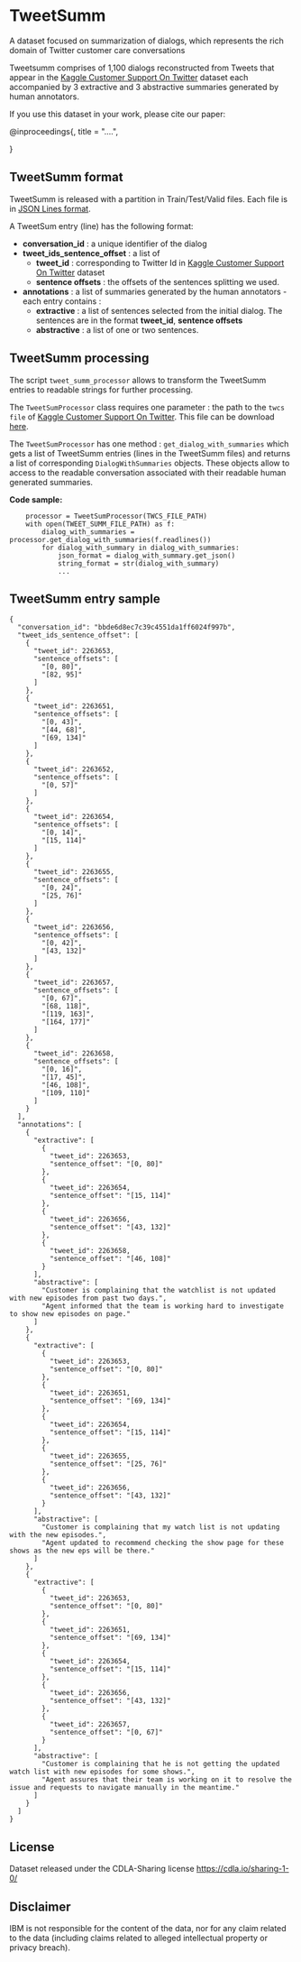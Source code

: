 
# TweetSumm

A dataset focused on summarization of dialogs, which represents the rich domain of Twitter customer care conversations 

Tweetsumm comprises of 1,100 dialogs reconstructed from Tweets that appear in the [Kaggle Customer Support On Twitter](http://www.kaggle.com/thoughtvector/customer-support-on-twitter) dataset each accompanied by 3 extractive and 3 abstractive summaries generated by human annotators.


If you use this dataset in your work, please cite our paper:

@inproceedings{,
    title = "....",
    
}

## TweetSumm format

TweetSumm is released with a partition in Train/Test/Valid files.
Each file is in [JSON Lines format](https://jsonlines.org/).

A TweetSum entry (line) has the following format:
- **conversation_id** : a unique identifier of the dialog
- **tweet_ids_sentence_offset** : a list of 
    -  **tweet_id** : corresponding to Twitter Id in [Kaggle Customer Support On Twitter](http://www.kaggle.com/thoughtvector/customer-support-on-twitter) dataset
    -  **sentence offsets** : the offsets of the sentences splitting we used.
- **annotations** : a list of summaries generated by the human annotators - each entry contains :
    - **extractive** : a list of sentences selected from the initial dialog. The sentences are in the format **tweet_id**, **sentence offsets**
    - **abstractive** : a list of one or two sentences.


## TweetSumm processing

The script `tweet_summ_processor` allows to transform the TweetSumm entries to readable strings for further processing.

The `TweetSumProcessor` class requires one parameter : the path to the `twcs file` of [Kaggle Customer Support On Twitter](http://www.kaggle.com/thoughtvector/customer-support-on-twitter). This file can be download [here](https://www.kaggle.com/thoughtvector/customer-support-on-twitter/download).

The `TweetSumProcessor` has one method : `get_dialog_with_summaries` which gets a list of TweetSumm entries (lines in the TweetSumm files) and returns a list of corresponding `DialogWithSummaries` objects. These objects allow to access to the readable conversation associated with their readable human generated summaries.

**Code sample:**
```
    processor = TweetSumProcessor(TWCS_FILE_PATH)
    with open(TWEET_SUMM_FILE_PATH) as f:
        dialog_with_summaries = processor.get_dialog_with_summaries(f.readlines())
        for dialog_with_summary in dialog_with_summaries:
            json_format = dialog_with_summary.get_json()
            string_format = str(dialog_with_summary)
            ...
```   

## TweetSumm entry sample

```
{
  "conversation_id": "bbde6d8ec7c39c4551da1ff6024f997b",
  "tweet_ids_sentence_offset": [
    {
      "tweet_id": 2263653,
      "sentence_offsets": [
        "[0, 80]",
        "[82, 95]"
      ]
    },
    {
      "tweet_id": 2263651,
      "sentence_offsets": [
        "[0, 43]",
        "[44, 68]",
        "[69, 134]"
      ]
    },
    {
      "tweet_id": 2263652,
      "sentence_offsets": [
        "[0, 57]"
      ]
    },
    {
      "tweet_id": 2263654,
      "sentence_offsets": [
        "[0, 14]",
        "[15, 114]"
      ]
    },
    {
      "tweet_id": 2263655,
      "sentence_offsets": [
        "[0, 24]",
        "[25, 76]"
      ]
    },
    {
      "tweet_id": 2263656,
      "sentence_offsets": [
        "[0, 42]",
        "[43, 132]"
      ]
    },
    {
      "tweet_id": 2263657,
      "sentence_offsets": [
        "[0, 67]",
        "[68, 118]",
        "[119, 163]",
        "[164, 177]"
      ]
    },
    {
      "tweet_id": 2263658,
      "sentence_offsets": [
        "[0, 16]",
        "[17, 45]",
        "[46, 108]",
        "[109, 110]"
      ]
    }
  ],
  "annotations": [
    {
      "extractive": [
        {
          "tweet_id": 2263653,
          "sentence_offset": "[0, 80]"
        },
        {
          "tweet_id": 2263654,
          "sentence_offset": "[15, 114]"
        },
        {
          "tweet_id": 2263656,
          "sentence_offset": "[43, 132]"
        },
        {
          "tweet_id": 2263658,
          "sentence_offset": "[46, 108]"
        }
      ],
      "abstractive": [
        "Customer is complaining that the watchlist is not updated with new episodes from past two days.",
        "Agent informed that the team is working hard to investigate to show new episodes on page."
      ]
    },
    {
      "extractive": [
        {
          "tweet_id": 2263653,
          "sentence_offset": "[0, 80]"
        },
        {
          "tweet_id": 2263651,
          "sentence_offset": "[69, 134]"
        },
        {
          "tweet_id": 2263654,
          "sentence_offset": "[15, 114]"
        },
        {
          "tweet_id": 2263655,
          "sentence_offset": "[25, 76]"
        },
        {
          "tweet_id": 2263656,
          "sentence_offset": "[43, 132]"
        }
      ],
      "abstractive": [
        "Customer is complaining that my watch list is not updating with the new episodes.",
        "Agent updated to recommend checking the show page for these shows as the new eps will be there."
      ]
    },
    {
      "extractive": [
        {
          "tweet_id": 2263653,
          "sentence_offset": "[0, 80]"
        },
        {
          "tweet_id": 2263651,
          "sentence_offset": "[69, 134]"
        },
        {
          "tweet_id": 2263654,
          "sentence_offset": "[15, 114]"
        },
        {
          "tweet_id": 2263656,
          "sentence_offset": "[43, 132]"
        },
        {
          "tweet_id": 2263657,
          "sentence_offset": "[0, 67]"
        }
      ],
      "abstractive": [
        "Customer is complaining that he is not getting the updated watch list with new episodes for some shows.",
        "Agent assures that their team is working on it to resolve the issue and requests to navigate manually in the meantime."
      ]
    }
  ]
}
```

## License
Dataset released under the CDLA-Sharing license https://cdla.io/sharing-1-0/

## Disclaimer
IBM is not responsible for the content of the data, nor for any claim related to the data (including claims related to alleged intellectual property or privacy breach).
